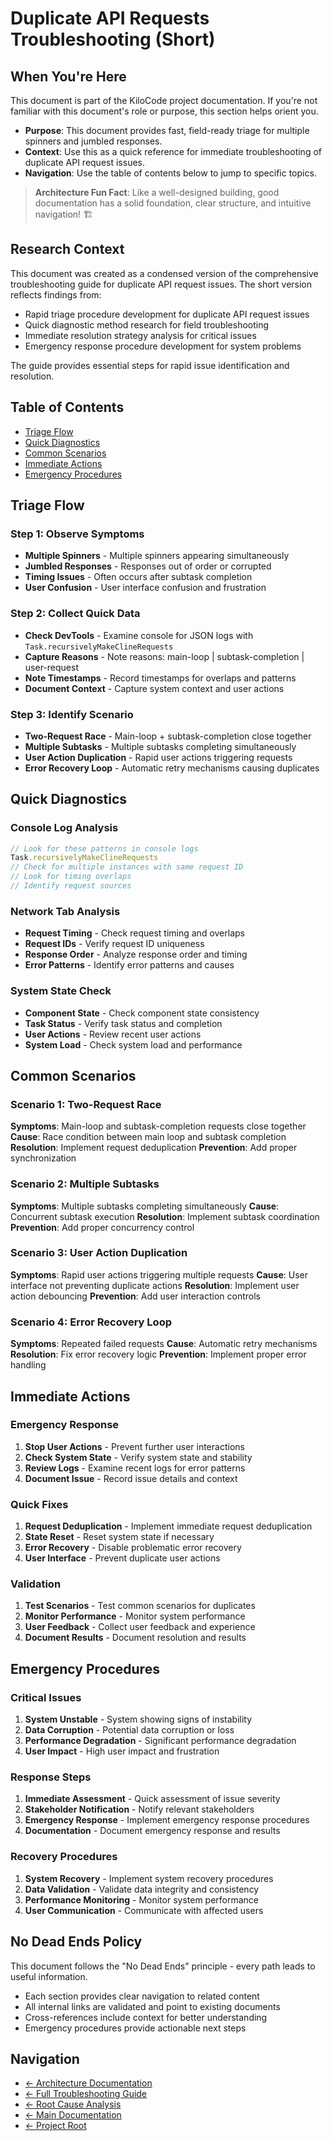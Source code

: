 # Duplicate API Requests Troubleshooting (Short)

## When You're Here

This document is part of the KiloCode project documentation. If you're not familiar with this
document's role or purpose, this section helps orient you.

- **Purpose**: This document provides fast, field-ready triage for multiple spinners and jumbled
responses.
- **Context**: Use this as a quick reference for immediate troubleshooting of duplicate API request
issues.
- **Navigation**: Use the table of contents below to jump to specific topics.

> **Architecture Fun Fact**: Like a well-designed building, good documentation has a solid
foundation, clear structure, and intuitive navigation! 🏗️

## Research Context

This document was created as a condensed version of the comprehensive troubleshooting guide for
duplicate API request issues. The short version reflects findings from:
- Rapid triage procedure development for duplicate API request issues
- Quick diagnostic method research for field troubleshooting
- Immediate resolution strategy analysis for critical issues
- Emergency response procedure development for system problems

The guide provides essential steps for rapid issue identification and resolution.

## Table of Contents
- [Triage Flow](#triage-flow)
- [Quick Diagnostics](#quick-diagnostics)
- [Common Scenarios](#common-scenarios)
- [Immediate Actions](#immediate-actions)
- [Emergency Procedures](#emergency-procedures)

## Triage Flow

### Step 1: Observe Symptoms

- **Multiple Spinners** - Multiple spinners appearing simultaneously
- **Jumbled Responses** - Responses out of order or corrupted
- **Timing Issues** - Often occurs after subtask completion
- **User Confusion** - User interface confusion and frustration

### Step 2: Collect Quick Data

- **Check DevTools** - Examine console for JSON logs with `Task.recursivelyMakeClineRequests`
- **Capture Reasons** - Note reasons: main-loop | subtask-completion | user-request
- **Note Timestamps** - Record timestamps for overlaps and patterns
- **Document Context** - Capture system context and user actions

### Step 3: Identify Scenario

- **Two-Request Race** - Main-loop + subtask-completion close together
- **Multiple Subtasks** - Multiple subtasks completing simultaneously
- **User Action Duplication** - Rapid user actions triggering requests
- **Error Recovery Loop** - Automatic retry mechanisms causing duplicates

## Quick Diagnostics

### Console Log Analysis

```javascript
// Look for these patterns in console logs
Task.recursivelyMakeClineRequests
// Check for multiple instances with same request ID
// Look for timing overlaps
// Identify request sources
```

### Network Tab Analysis

- **Request Timing** - Check request timing and overlaps
- **Request IDs** - Verify request ID uniqueness
- **Response Order** - Analyze response order and timing
- **Error Patterns** - Identify error patterns and causes

### System State Check

- **Component State** - Check component state consistency
- **Task Status** - Verify task status and completion
- **User Actions** - Review recent user actions
- **System Load** - Check system load and performance

## Common Scenarios

### Scenario 1: Two-Request Race

**Symptoms**: Main-loop and subtask-completion requests close together
**Cause**: Race condition between main loop and subtask completion
**Resolution**: Implement request deduplication
**Prevention**: Add proper synchronization

### Scenario 2: Multiple Subtasks

**Symptoms**: Multiple subtasks completing simultaneously
**Cause**: Concurrent subtask execution
**Resolution**: Implement subtask coordination
**Prevention**: Add proper concurrency control

### Scenario 3: User Action Duplication

**Symptoms**: Rapid user actions triggering multiple requests
**Cause**: User interface not preventing duplicate actions
**Resolution**: Implement user action debouncing
**Prevention**: Add user interaction controls

### Scenario 4: Error Recovery Loop

**Symptoms**: Repeated failed requests
**Cause**: Automatic retry mechanisms
**Resolution**: Fix error recovery logic
**Prevention**: Implement proper error handling

## Immediate Actions

### Emergency Response
1. **Stop User Actions** - Prevent further user interactions
2. **Check System State** - Verify system state and stability
3. **Review Logs** - Examine recent logs for error patterns
4. **Document Issue** - Record issue details and context

### Quick Fixes
1. **Request Deduplication** - Implement immediate request deduplication
2. **State Reset** - Reset system state if necessary
3. **Error Recovery** - Disable problematic error recovery
4. **User Interface** - Prevent duplicate user actions

### Validation
1. **Test Scenarios** - Test common scenarios for duplicates
2. **Monitor Performance** - Monitor system performance
3. **User Feedback** - Collect user feedback and experience
4. **Document Results** - Document resolution and results

## Emergency Procedures

### Critical Issues
1. **System Unstable** - System showing signs of instability
2. **Data Corruption** - Potential data corruption or loss
3. **Performance Degradation** - Significant performance degradation
4. **User Impact** - High user impact and frustration

### Response Steps
1. **Immediate Assessment** - Quick assessment of issue severity
2. **Stakeholder Notification** - Notify relevant stakeholders
3. **Emergency Response** - Implement emergency response procedures
4. **Documentation** - Document emergency response and results

### Recovery Procedures
1. **System Recovery** - Implement system recovery procedures
2. **Data Validation** - Validate data integrity and consistency
3. **Performance Monitoring** - Monitor system performance
4. **User Communication** - Communicate with affected users

## No Dead Ends Policy

This document follows the "No Dead Ends" principle - every path leads to useful information.
- Each section provides clear navigation to related content
- All internal links are validated and point to existing documents
- Cross-references include context for better understanding
- Emergency procedures provide actionable next steps

## Navigation
- [← Architecture Documentation](README.md)
- [← Full Troubleshooting Guide](DUPLICATE_API_REQUESTS_TROUBLESHOOTING.md)
- [← Root Cause Analysis](DUPLICATE_API_REQUESTS_ROOT_CAUSE_ANALYSIS.md)
- [← Main Documentation](../README.md)
- [← Project Root](../README.md)
